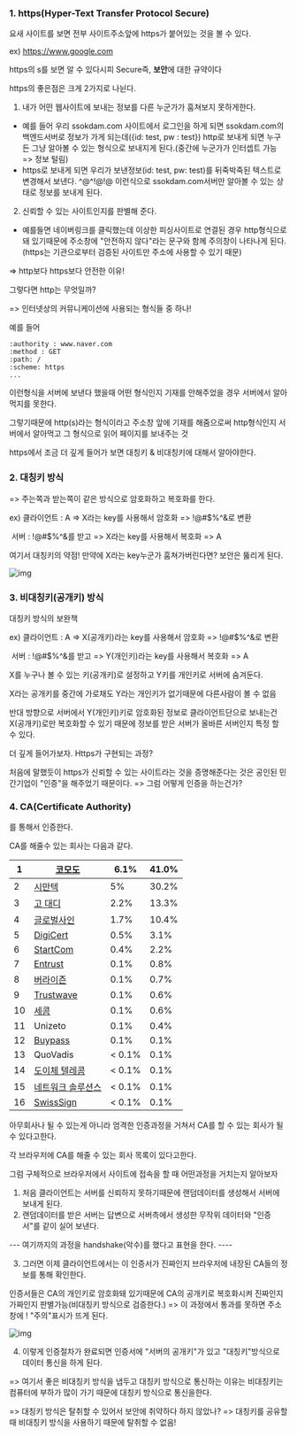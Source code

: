 ### 1. https(Hyper-Text Transfer Protocol Secure)

요새 사이트를 보면 전부 사이트주소앞에 https가 붙어있는 것을 볼 수 있다.

ex) https://www.google.com

https의 s를 보면 알 수 있다시피 Secure즉, **보안**에 대한 규약이다



https의 좋은점은 크게 2가지로 나뉜다.

1. 내가 어떤 웹사이트에 보내는 정보를 다른 누군가가 훔쳐보지 못하게한다.

- 예를 들어 우리 ssokdam.com 사이트에서 로그인을 하게 되면 ssokdam.com의 백엔드서버로 정보가 가게 되는데({id: test, pw : test}) http로 보내게 되면 누구든 그냥 알아볼 수 있는 형식으로 보내지게 된다.(중간에 누군가가 인터셉트 가능 => 정보 털림)
- https로 보내게 되면 우리가 보낸정보(id: test, pw: test)를 뒤죽박죽된 텍스트로 변경해서 보낸다. ^$%^@$@^!@$!@$ 이런식으로 ssokdam.com서버만 알아볼 수 있는 상태로 정보를 보내게 된다.

2. 신뢰할 수 있는 사이트인지를 판별해 준다.

- 예를들면 네이버링크를 클릭했는데 이상한 피싱사이트로 연결된 경우 http형식으로 돼 있기때문에 주소창에 "안전하지 않다"라는 문구와 함께 주의창이 나타나게 된다.(https는 기관으로부터 검증된 사이트만 주소에 사용할 수 있기 때문)

=> http보다 https보다 안전한 이유!



그렇다면 http는 무엇일까?

=> 인터넷상의 커뮤니케이션에 사용되는 형식들 중 하나!

예를 들어

```http
:authority : www.naver.com
:method : GET
:path: /
:scheme: https
...
```

이런형식을 서버에 보낸다 했을때 어떤 형식인지 기재를 안해주었을 경우 서버에서 알아먹지를 못한다.

그렇기때문에 http(s)라는 형식이라고 주소창 앞에 기재를 해줌으로써 http형식인지 서버에서 알아먹고 그 형식으로 읽어 페이지를 보내주는 것



https에서 조금 더 깊게 들어가 보면 대칭키 & 비대칭키에 대해서 알아야한다.

### 2. 대칭키 방식  

=> 주는쪽과 받는쪽이 같은 방식으로 암호화하고 복호화를 한다.

ex) 클라이언트 : A => X라는 key를 사용해서 암호화 => !@#$%^&로 변환

​	   서버 : !@#$%^&를 받고 => X라는 key를 사용해서 복호화 => A

여기서 대칭키의 약점! 만약에 X라는 key누군가 훔쳐가버린다면? 보안은 뚫리게 된다.

![img](https://velog.velcdn.com/images%2Fminj9_6%2Fpost%2Fd5082238-3853-4523-bae9-44f83a1dc0e9%2Fimage.png)

### 3. 비대칭키(공개키) 방식  

대칭키 방식의 보완책 

ex) 클라이언트 : A => X(공개키)라는 key를 사용해서 암호화 => !@#$%^&로 변환

​	   서버 : !@#$%^&를 받고 => Y(개인키)라는 key를 사용해서 복호화 => A

X를 누구나 볼 수 있는 키(공개키)로 설정하고 Y키를 개인키로 서버에 숨겨둔다.

X라는 공개키를 중간에 가로채도 Y라는 개인키가 없기때문에 다른사람이 볼 수 없음

반대 방향으로 서버에서 Y(개인키)키로 암호화된 정보로 클라이언트단으로 보내는건 X(공개키)로만 복호화할 수 있기 때문에 정보를 받은 서버가 올바른 서버인지 특정 할 수 있다.



더 깊게 들어가보자. Https가 구현되는 과정?

처음에 말했듯이 https가 신뢰할 수 있는 사이트라는 것을 증명해준다는 것은 공인된 민간기업이 "인증"을 해주었기 때문이다. => 그럼 어떻게 인증을 하는건가?

### 4. CA(Certificate Authority)

를 통해서 인증한다.

CA를 해줄수 있는 회사는 다음과 같다.

| 1    | [코모도](https://ko.wikipedia.org/wiki/코모도_그룹)          | 6.1%   | 41.0% |
| ---- | ------------------------------------------------------------ | ------ | ----- |
| 2    | [시만텍](https://ko.wikipedia.org/wiki/시만텍)               | 5%     | 30.2% |
| 3    | [고 대디](https://ko.wikipedia.org/wiki/고_대디)             | 2.2%   | 13.3% |
| 4    | [글로벌사인](https://ko.wikipedia.org/w/index.php?title=글로벌사인&action=edit&redlink=1) | 1.7%   | 10.4% |
| 5    | [DigiCert](https://ko.wikipedia.org/w/index.php?title=DigiCert&action=edit&redlink=1) | 0.5%   | 3.1%  |
| 6    | [StartCom](https://ko.wikipedia.org/w/index.php?title=StartCom&action=edit&redlink=1) | 0.4%   | 2.2%  |
| 7    | [Entrust](https://ko.wikipedia.org/w/index.php?title=Entrust&action=edit&redlink=1) | 0.1%   | 0.8%  |
| 8    | [버라이즌](https://ko.wikipedia.org/wiki/버라이즌_커뮤니케이션스) | 0.1%   | 0.7%  |
| 9    | [Trustwave](https://ko.wikipedia.org/w/index.php?title=Trustwave_Holdings&action=edit&redlink=1) | 0.1%   | 0.6%  |
| 10   | [세콤](https://ko.wikipedia.org/wiki/세콤)                   | 0.1%   | 0.6%  |
| 11   | Unizeto                                                      | 0.1%   | 0.4%  |
| 12   | [Buypass](https://ko.wikipedia.org/w/index.php?title=Buypass&action=edit&redlink=1) | 0.1%   | 0.1%  |
| 13   | QuoVadis                                                     | < 0.1% | 0.1%  |
| 14   | [도이체 텔레콤](https://ko.wikipedia.org/wiki/도이체_텔레콤) | < 0.1% | 0.1%  |
| 15   | [네트워크 솔루션스](https://ko.wikipedia.org/w/index.php?title=네트워크_솔루션스&action=edit&redlink=1) | < 0.1% | 0.1%  |
| 16   | [SwissSign](https://ko.wikipedia.org/w/index.php?title=SwissSign&action=edit&redlink=1) | < 0.1% | 0.1%  |

아무회사나 될 수 있는게 아니라 엄격한 인증과정을 거쳐서 CA를 할 수 있는 회사가 될 수 있다고한다. 

각 브라우저에 CA를 해줄 수 있는 회사 목록이 있다고한다.

그럼 구체적으로 브라우저에서 사이트에 접속을 할 때 어떤과정을 거치는지 알아보자

1. 처음 클라이언트는 서버를 신뢰하지 못하기때문에 랜덤데이터를 생성해서 서버에 보내게 된다.
2. 랜덤데이터를 받은 서버는 답변으로 서버측에서 생성한 무작위 데이터와 "인증서"를 같이 실어 보낸다.

--- 여기까지의 과정을 handshake(악수)를 했다고 표현을 한다. ----

3. 그러면 이제 클라이언트에서는 이 인증서가 진짜인지 브라우저에 내장된 CA들의 정보를 통해 확인한다.

인증서들은 CA의 개인키로 암호화돼 있기때문에 CA의 공개키로 복호화시켜 진짜인지 가짜인지 판별가능(비대칭키 방식으로 검증한다.) => 이 과정에서 통과를 못하면 주소창에 ! "주의"표시가 뜨게 된다.

![img](https://mblogthumb-phinf.pstatic.net/MjAyMDA0MTdfNDcg/MDAxNTg3MTA2MjcxMDI4.izNFUi6s0ANinrGCEQZlsgk2DfUAVorDuwASVf0lAu4g.cdpthwXpHs4EjY8OvnG7GgJ9Qjqxp2hrVEor3_xE9iUg.PNG.wincert/SE-ad36a241-4f43-4b65-96c2-1955ba4ecfc0.png?type=w800)

4. 이렇게 인증절차가 완료되면 인증서에 "서버의 공개키"가 있고 "대칭키"방식으로 데이터 통신을 하게 된다. 

=> 여기서 좋은 비대칭키 방식을 냅두고 대칭키 방식으로 통신하는 이유는 비대칭키는 컴퓨터에 부하가 많이 가기 때문에 대칭키 방식으로 통신을한다. 

=> 대칭키 방식은 탈취할 수 있어서 보안에 취약하다 하지 않았나? => 대칭키를 공유할때 비대칭키 방식을 사용하기 때문에 탈취할 수 없음!